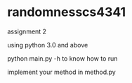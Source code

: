 # randomnesscs4341

assignment 2

using python 3.0 and above

python main.py -h to know how to run

implement your method in method.py
